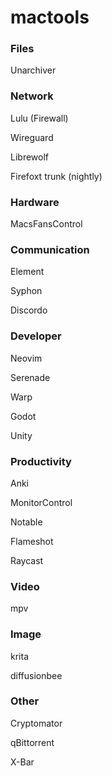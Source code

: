 # mactools
### Files
Unarchiver

### Network
Lulu (Firewall)

Wireguard

Librewolf

Firefoxt trunk (nightly)

### Hardware
MacsFansControl

### Communication

Element

Syphon

Discordo

### Developer
Neovim

Serenade

Warp

Godot

Unity

### Productivity
Anki

MonitorControl

Notable

Flameshot

Raycast

### Video
mpv

### Image
krita

diffusionbee

### Other
Cryptomator

qBittorrent

X-Bar

